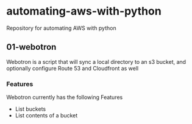 # automating-aws-with-python

Repository for automating AWS with python

## 01-webotron

Webotron is a script that will sync a local directory to an s3 bucket, and optionally configure Route 53 and Cloudfront as well

### Features

Webotron currently has the following Features

- List buckets
- List contents of a bucket
